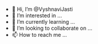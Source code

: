 - 👋 Hi, I’m @VyshnaviJasti
- 👀 I’m interested in ...
- 🌱 I’m currently learning ...
- 💞️ I’m looking to collaborate on ...
- 📫 How to reach me ...

<!---
VyshnaviJasti/VyshnaviJasti is a ✨ special ✨ repository because its `README.md` (this file) appears on your GitHub profile.
You can click the Preview link to take a look at your changes.
--->
